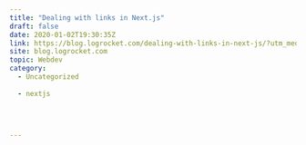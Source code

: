 ```yaml
---
title: "Dealing with links in Next.js"
draft: false
date: 2020-01-02T19:30:35Z
link: https://blog.logrocket.com/dealing-with-links-in-next-js/?utm_medium=RSS&utm_source=hune
site: blog.logrocket.com
topic: Webdev
category:
  - Uncategorized
  
  - nextjs
  
   
  

---
```

